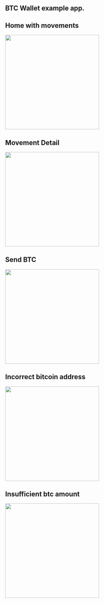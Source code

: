 BTC Wallet example app.
----

Home with movements
----
<img src='https://user-images.githubusercontent.com/36973947/208757438-d8243761-8694-436a-824c-c81811e93251.png' width=300/>

Movement Detail
----
<img src='https://user-images.githubusercontent.com/36973947/208757423-7debc907-88e5-461b-8015-4a0d4ae33a7d.png' width=300/>

Send BTC
----
<img src='https://user-images.githubusercontent.com/36973947/208757448-eb472ac2-22a6-4cc2-a2b2-a538721c3cfd.png' width=300/>

Incorrect bitcoin address
----
<img src='https://user-images.githubusercontent.com/36973947/208757882-c81f4d70-79a7-4700-9cb6-8a51d8fc9c99.png' width=300/>

Insufficient btc amount
----
<img src='https://user-images.githubusercontent.com/36973947/208758200-b0857482-96aa-4109-b2c3-4be95b5b9f04.png' width=300/>
